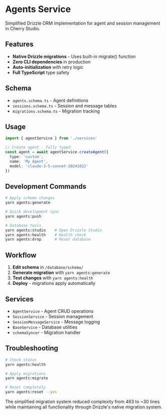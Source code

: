 # Agents Service

Simplified Drizzle ORM implementation for agent and session management in Cherry Studio.

## Features

- **Native Drizzle migrations** - Uses built-in migrate() function
- **Zero CLI dependencies** in production
- **Auto-initialization** with retry logic
- **Full TypeScript** type safety

## Schema

- `agents.schema.ts` - Agent definitions
- `sessions.schema.ts` - Session and message tables
- `migrations.schema.ts` - Migration tracking

## Usage

```typescript
import { agentService } from './services'

// Create agent - fully typed
const agent = await agentService.createAgent({
  type: 'custom',
  name: 'My Agent',
  model: 'claude-3-5-sonnet-20241022'
})
```

## Development Commands

```bash
# Apply schema changes
yarn agents:generate

# Quick development sync
yarn agents:push

# Database tools
yarn agents:studio    # Open Drizzle Studio
yarn agents:health    # Health check
yarn agents:drop      # Reset database
```

## Workflow

1. **Edit schema** in `/database/schema/`
2. **Generate migration** with `yarn agents:generate`
3. **Test changes** with `yarn agents:health`
4. **Deploy** - migrations apply automatically

## Services

- `AgentService` - Agent CRUD operations
- `SessionService` - Session management
- `SessionMessageService` - Message logging
- `BaseService` - Database utilities
- `schemaSyncer` - Migration handler

## Troubleshooting

```bash
# Check status
yarn agents:health

# Apply migrations
yarn agents:migrate

# Reset completely
yarn agents:reset --yes
```

The simplified migration system reduced complexity from 463 to ~30 lines while maintaining all functionality through Drizzle's native migration system.
